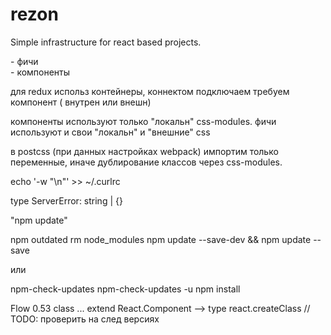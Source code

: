 # rezon
Simple infrastructure for react based projects.

<article> - фичи
<section> - компоненты


для redux использ контейнеры, коннектом подключаем требуем компонент ( внутрен или внешн)

компоненты используют только "локальн" css-modules.
фичи  используют и свои "локальн" и "внешние" css

в postcss (при данных настройках webpack) импортим только переменные, иначе дублирование классов через css-modules.

echo '-w "\n"' >> ~/.curlrc


type ServerError: string | {}

"npm update"

npm outdated
rm node_modules
npm update --save-dev && npm update --save 

или

npm-check-updates
npm-check-updates -u
npm install


Flow 0.53
class ... extend React.Component --> type react.createClass // TODO: проверить на след версиях